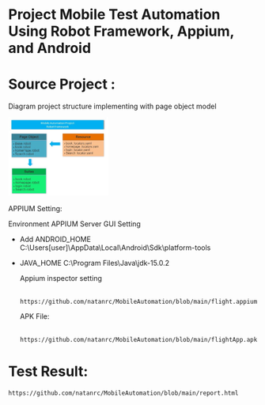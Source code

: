# Project Mobile Test Automation Using Robot Framework, Appium, and Android

# Source Project :
Diagram project structure implementing with page object model

<img src="https://github.com/natanrc/MobileAutomation/blob/main/StructureRobot_framework.JPG" width="40%">
         

  APPIUM Setting:

  Environment APPIUM Server GUI Setting
  - Add ANDROID_HOME C:\Users\[user]\AppData\Local\Android\Sdk\platform-tools
  - JAVA_HOME C:\Program Files\Java\jdk-15.0.2
  
    Appium inspector setting
    
         https://github.com/natanrc/MobileAutomation/blob/main/flight.appiumsession
   
    APK File: 
    
         https://github.com/natanrc/MobileAutomation/blob/main/flightApp.apk
    
# Test Result:

    https://github.com/natanrc/MobileAutomation/blob/main/report.html
  

